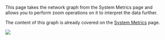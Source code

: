 

This page takes the network graph from the System Metrics page and
allows you to perform zoom operations on it to interpret the data
further.

The content of this graph is already covered on the [System
Metrics](System-Metrics.md) page.

![](/attachments/245554897/245554903.png)
